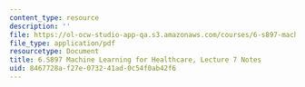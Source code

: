 ```yaml
---
content_type: resource
description: ''
file: https://ol-ocw-studio-app-qa.s3.amazonaws.com/courses/6-s897-machine-learning-for-healthcare-spring-2019/8467728af27e073241ad0c54f0ab42f6_MIT6_S897S19_lec7note.pdf
file_type: application/pdf
resourcetype: Document
title: 6.S897 Machine Learning for Healthcare, Lecture 7 Notes
uid: 8467728a-f27e-0732-41ad-0c54f0ab42f6
---
```

